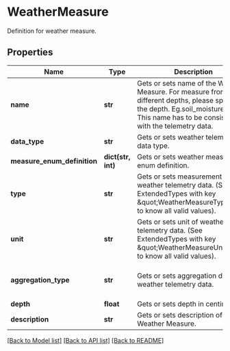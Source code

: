 # WeatherMeasure

Definition for weather measure.
## Properties
Name | Type | Description | Notes
------------ | ------------- | ------------- | -------------
**name** | **str** | Gets or sets name of the Weather Measure.  For measure from different depths, please specify the depth. Eg.soil_moisture_15cm  This name has to be consistent with the telemetry data. | 
**data_type** | **str** | Gets or sets weather telemetry data type. | 
**measure_enum_definition** | **dict(str, int)** | Gets or sets weather measure enum definition. | [optional] 
**type** | **str** | Gets or sets measurement type of weather telemetry data. (See ExtendedTypes with key \&quot;WeatherMeasureType\&quot; to know all valid values). | 
**unit** | **str** | Gets or sets unit of weather telemetry data. (See ExtendedTypes with key \&quot;WeatherMeasureUnit\&quot; to know all valid values). | 
**aggregation_type** | **str** | Gets or sets aggregation done on weather telemetry data. | [optional] [default to 'None']
**depth** | **float** | Gets or sets depth in centimeters. | [optional] 
**description** | **str** | Gets or sets description of the Weather Measure. | [optional] 

[[Back to Model list]](../README.md#documentation-for-models) [[Back to API list]](../README.md#documentation-for-api-endpoints) [[Back to README]](../README.md)


